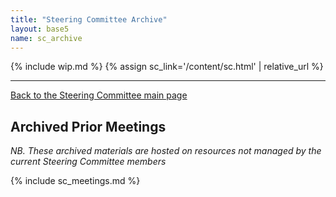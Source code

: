 ```yaml
---
title: "Steering Committee Archive"
layout: base5
name: sc_archive
---
```


{% include wip.md %}
{% assign sc_link='/content/sc.html' | relative_url %}

---

<a href="{{ sc_link }}">Back to the Steering Committee main page</a>

## Archived Prior Meetings

*NB. These archived materials are hosted on resources not managed by the current Steering Committee members*

{% include sc_meetings.md %}
